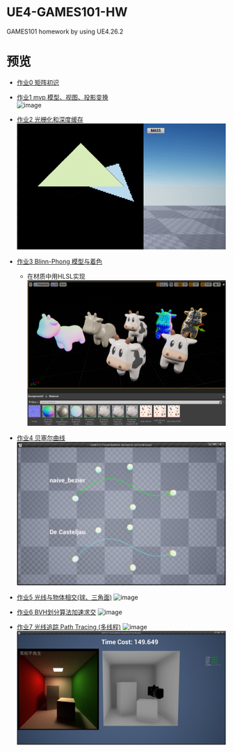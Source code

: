 # UE4-GAMES101-HW
GAMES101 homework by using UE4.26.2

# 预览
- [作业0 矩阵初识](https://www.cnblogs.com/shiroe/p/15428717.html)

- [作业1 mvp 模型、视图、投影变换](https://www.cnblogs.com/shiroe/p/15430821.html)                         
  ![image](./_images/mvp.gif)
  
- [作业2 光栅化和深度缓存](https://www.cnblogs.com/shiroe/p/15436920.html)
  ![image](./_images/depth.gif)
  
- [作业3 Blinn-Phong 模型与着色](https://www.cnblogs.com/shiroe/p/15441302.html)
  - 在材质中用HLSL实现 
  ![image](./_images/Blinn-Phong.png)

- [作业4 贝塞尔曲线](https://www.cnblogs.com/shiroe/p/15442996.html)
  ![image](./_images/BezierCurve.png)
  
- [作业5 光线与物体相交(球、三角面)](https://www.cnblogs.com/shiroe/p/15457652.html)
  ![image](./_images/raytrace0.gif)
  
- [作业6 BVH划分算法加速求交](https://www.cnblogs.com/shiroe/p/15477198.html)
  ![image](./_images/BVH.gif)
  
- [作业7 光线追踪 Path Tracing (多线程)](https://www.cnblogs.com/shiroe/p/15483600.html)
  ![image](./_images/raytrace2.gif)
  ![image](./_images/raytrace3.jpg)

